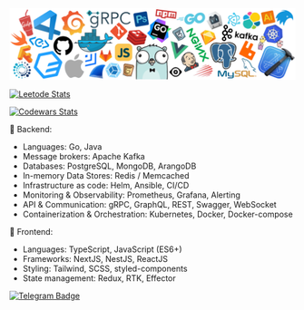 [![](https://github.com/armanokka/armanokka/blob/main/header.png)](https://github.com/armanokka/)

[![Leetode Stats](https://leetcard.jacoblin.cool/armanokka)](https://leetcode.com/u/armanokka/)

[![Codewars Stats](https://www.codewars.com/users/armanokka/badges/micro)](https://www.codewars.com/users/armanokka/)

🌚  Backend:
- Languages: Go, Java
- Message brokers: Apache Kafka
- Databases: PostgreSQL, MongoDB, ArangoDB
- In-memory Data Stores: Redis / Memcached
- Infrastructure as code: Helm, Ansible, CI/CD
- Monitoring & Observability: Prometheus, Grafana, Alerting
- API & Communication: gRPC, GraphQL, REST, Swagger, WebSocket
- Containerization & Orchestration: Kubernetes, Docker, Docker-compose

🌝  Frontend:
- Languages: TypeScript, JavaScript (ES6+)
- Frameworks: NextJS, NestJS, ReactJS
- Styling: Tailwind, SCSS, styled-components
- State management: Redux, RTK,  Effector

[![Telegram Badge](https://img.shields.io/badge/-t.me/armanokka-blue?style=plastic&logo=telegram&logoColor=white&link=https://t.me/armanokka)](https://t.me/armanokka)
